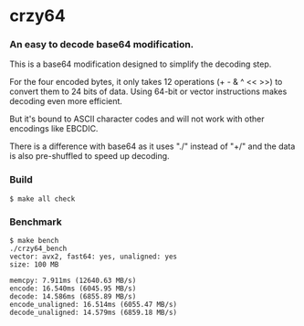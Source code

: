 # crzy64
### An easy to decode base64 modification. 

This is a base64 modification designed to simplify the decoding step.

For the four encoded bytes, it only takes 12 operations (+ - & ^ << >>) to convert them to 24 bits of data. Using 64-bit or vector instructions makes decoding even more efficient.

But it's bound to ASCII character codes and will not work with other encodings like EBCDIC.

There is a difference with base64 as it uses "./" instead of "+/" and the data is also pre-shuffled to speed up decoding.

### Build

    $ make all check

### Benchmark

    $ make bench
    ./crzy64_bench
    vector: avx2, fast64: yes, unaligned: yes
    size: 100 MB
    
    memcpy: 7.911ms (12640.63 MB/s)
    encode: 16.540ms (6045.95 MB/s)
    decode: 14.586ms (6855.89 MB/s)
    encode_unaligned: 16.514ms (6055.47 MB/s)
    decode_unaligned: 14.579ms (6859.18 MB/s)

